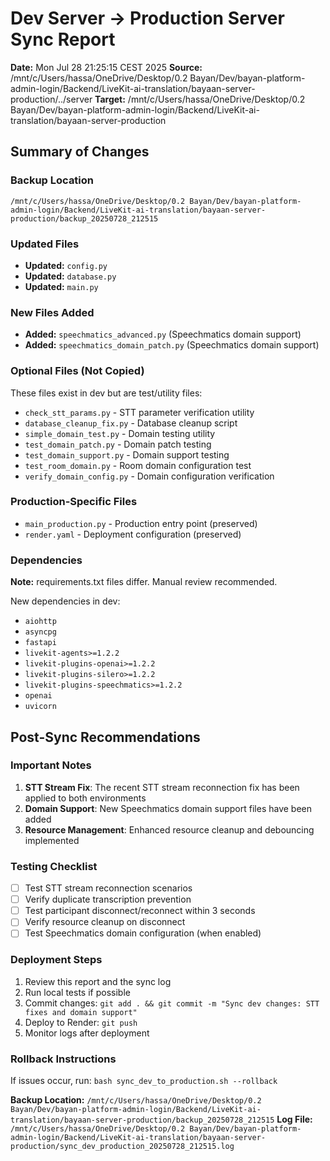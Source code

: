 # Dev Server → Production Server Sync Report
**Date:** Mon Jul 28 21:25:15 CEST 2025
**Source:** /mnt/c/Users/hassa/OneDrive/Desktop/0.2 Bayan/Dev/bayan-platform-admin-login/Backend/LiveKit-ai-translation/bayaan-server-production/../server
**Target:** /mnt/c/Users/hassa/OneDrive/Desktop/0.2 Bayan/Dev/bayan-platform-admin-login/Backend/LiveKit-ai-translation/bayaan-server-production

## Summary of Changes

### Backup Location
`/mnt/c/Users/hassa/OneDrive/Desktop/0.2 Bayan/Dev/bayan-platform-admin-login/Backend/LiveKit-ai-translation/bayaan-server-production/backup_20250728_212515`

### Updated Files

- **Updated:** `config.py`
- **Updated:** `database.py`
- **Updated:** `main.py`

### New Files Added

- **Added:** `speechmatics_advanced.py` (Speechmatics domain support)
- **Added:** `speechmatics_domain_patch.py` (Speechmatics domain support)

### Optional Files (Not Copied)
These files exist in dev but are test/utility files:

- `check_stt_params.py` - STT parameter verification utility
- `database_cleanup_fix.py` - Database cleanup script
- `simple_domain_test.py` - Domain testing utility
- `test_domain_patch.py` - Domain patch testing
- `test_domain_support.py` - Domain support testing
- `test_room_domain.py` - Room domain configuration test
- `verify_domain_config.py` - Domain configuration verification

### Production-Specific Files

- `main_production.py` - Production entry point (preserved)
- `render.yaml` - Deployment configuration (preserved)

### Dependencies

**Note:** requirements.txt files differ. Manual review recommended.

New dependencies in dev:
- `aiohttp`
- `asyncpg`
- `fastapi`
- `livekit-agents>=1.2.2`
- `livekit-plugins-openai>=1.2.2`
- `livekit-plugins-silero>=1.2.2`
- `livekit-plugins-speechmatics>=1.2.2`
- `openai`
- `uvicorn`

## Post-Sync Recommendations

### Important Notes

1. **STT Stream Fix**: The recent STT stream reconnection fix has been applied to both environments
2. **Domain Support**: New Speechmatics domain support files have been added
3. **Resource Management**: Enhanced resource cleanup and debouncing implemented

### Testing Checklist

- [ ] Test STT stream reconnection scenarios
- [ ] Verify duplicate transcription prevention
- [ ] Test participant disconnect/reconnect within 3 seconds
- [ ] Verify resource cleanup on disconnect
- [ ] Test Speechmatics domain configuration (when enabled)

### Deployment Steps

1. Review this report and the sync log
2. Run local tests if possible
3. Commit changes: `git add . && git commit -m "Sync dev changes: STT fixes and domain support"`
4. Deploy to Render: `git push`
5. Monitor logs after deployment

### Rollback Instructions

If issues occur, run: `bash sync_dev_to_production.sh --rollback`

**Backup Location:** `/mnt/c/Users/hassa/OneDrive/Desktop/0.2 Bayan/Dev/bayan-platform-admin-login/Backend/LiveKit-ai-translation/bayaan-server-production/backup_20250728_212515`
**Log File:** `/mnt/c/Users/hassa/OneDrive/Desktop/0.2 Bayan/Dev/bayan-platform-admin-login/Backend/LiveKit-ai-translation/bayaan-server-production/sync_dev_production_20250728_212515.log`
